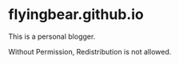 # flyingbear.github.io
This is a personal blogger. 

Without Permission, Redistribution is not allowed. 
